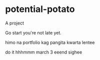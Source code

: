 # potential-potato
A project

Go start you're not late yet.

himo na portfolio kag pangita kwarta lentee

do it
 hhhmmm march 3 eeend
 sighee
<!-- I will start today freelancing and VA help meqq

help me help me helpppp

mashed potato
heyy

hello. s
